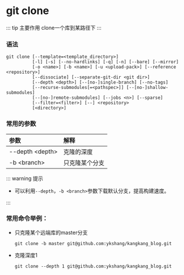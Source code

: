 # git clone

::: tip 主要作用
clone一个库到某路径下
:::

### 语法

```git
git clone [--template=<template_directory>]
          [-l] [-s] [--no-hardlinks] [-q] [-n] [--bare] [--mirror]
          [-o <name>] [-b <name>] [-u <upload-pack>] [--reference <repository>]
          [--dissociate] [--separate-git-dir <git dir>]
          [--depth <depth>] [--[no-]single-branch] [--no-tags]
          [--recurse-submodules[=<pathspec>]] [--[no-]shallow-submodules]
          [--[no-]remote-submodules] [--jobs <n>] [--sparse]
          [--filter=<filter>] [--] <repository>
          [<directory>]
```

### 常用的参数

| 参数                | 解释      |
|:----------------- |:------- |
| --depth \<depth\> | 克隆的深度   |
| -b \<branch\>     | 只克隆某个分支 |

::: warning 提示

- 可以利用`--depth`，`-b <branch>`参数下载默认分支，提高构建速度。

:::

### 常用命令举例：

- 只克隆某个远端库的master分支
  
  ```git
  git clone -b master git@github.com:ykshang/kangkang_blog.git
  ```

- 克隆深度1
  
  ```git
  git clone --depth 1 git@github.com:ykshang/kangkang_blog.git
  ```

